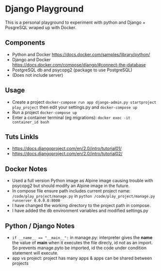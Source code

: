 # Django Playground

This is a personal playground to experiment with python and Django + PosgreSQL wraped up with Docker.

## Components

- Python and Docker <https://docs.docker.com/samples/library/python/>
- Django and Docker <https://docs.docker.com/compose/django/#connect-the-database>
- PostgreSQL db and psycopg2 (package to use PostgreSQL)
- (Does not include server)

## Usage

- Create a project `docker-compose run app django-admin.py startproject play_project` then edit your settings.py and `docker-compose up`
- Run a project `docker-compose up`
- Enter a container terminal (eg migrations): `docker exec -it container_id bash`

## Tuts Linkls

- <https://docs.djangoproject.com/en/2.0/intro/tutorial01/>
- <https://docs.djangoproject.com/en/2.0/intro/tutorial02/>

## Docker Notes

- Used a full version Python image as Alpine image causing trouble with psycopg2 but should modify an Alpine image in the future.
- In compose file ensure path includes current project name: `/code/play_project/manage.py` in `python /code/play_project/manage.py runserver 0.0.0.0:8000`
- I have changed the working directory to the project path in compose.
- I have added the db environment variables and modified settings.py

## Python / Django Notes

- `if __name__ == "__main__":` in manage.py: interpreter gives the __name__ the value of __main__ when it executes the file direcly, id not as an import. So prevents manage.pyto be imported, id the code under condition statement will execute.
- app vs project: project has many apps & apps can be shared between projects